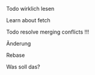 Todo wirklich lesen

Learn about fetch

Todo resolve merging conflicts !!!

Änderung

Rebase


Was soll das?
